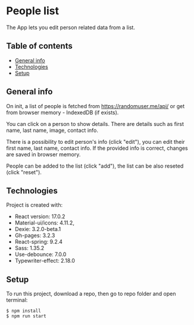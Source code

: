 # People list

The App lets you edit person related data from a list.

## Table of contents

- [General info](#general-info)
- [Technologies](#technologies)
- [Setup](#setup)

## General info

On init, a list of people is fetched from https://randomuser.me/api/ or get from browser memory - IndexedDB (if exists).

You can click on a person to show details. There are details such as first name, last name, image, contact info.

There is a possibility to edit person's info (click "edit"), you can edit their first name, last name, contact info. If the provided info is correct, changes are saved in browser memory.

People can be added to the list (click "add"), the list can be also reseted (click "reset").

## Technologies

Project is created with:

- React version: 17.0.2
- Material-ui/icons: 4.11.2,
- Dexie: 3.2.0-beta.1
- Gh-pages: 3.2.3
- React-spring: 9.2.4
- Sass: 1.35.2
- Use-debounce: 7.0.0
- Typewriter-effect: 2.18.0

## Setup

To run this project, download a repo, then go to repo folder and open terminal:

```
$ npm install
$ npm run start
```
